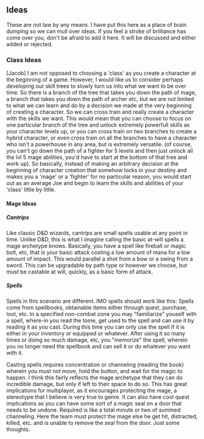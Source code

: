 ## Ideas
These are not law by any means. I have put this here as a place of brain dumping so we can mull over ideas. If you feel a stroke of brilliance has come over you, don't be afraid to add it here. It will be discussed and either added or rejected.

### Class Ideas
[Jacob] I am not opposed to choosing a 'class' as you create a character at the beginning of a game. However, I would like us to consider perhaps developing our skill trees to slowly turn us into what we want to be over time.  So there is a branch of the tree that takes you down the path of mage, a branch that takes you down the path of archer etc, but we are not limited to what we can learn and do by a decision we made at the very beginning of creating a character.  So we can cross train and really create a character with the skills we want. This would mean that you can choose to focus on one particular branch of the tree and unlock extremely powerfull skills as your character levels up, or you can cross train on two branches to create a hybrid character, or even cross train on all the branches to have a character who isn't a powerhouse in any area, but is extremely versatile. (of course, you can't go down the path of a fighter for 5 levels and then just unlock all the lvl 5 mage abilities, you'd have to start at the bottom of that tree and work up). So basically, instead of making an arbitrary decision at the beginning of character creation that somehow locks in your destiny and makes you a 'mage' or a 'fighter' for no particular reason, you would start out as an average Joe and begin to learn the skills and abilities of your 'class' little by little.


#### Mage Ideas
##### Cantrips
Like classic D&D wizards, cantrips are small spells usable at any point in time. Unlike D&D, this is what I imagine calling the basic at-will spells a mage archetype knows. Basically, you have a spell like fireball or magic bolt, etc, that is your basic attack costing a low amount of mana for a low amount of impact. This would parallel a shot from a bow or a swing from a sword. This can be upgradable by path type or however we choose, but must be castable at will, quickly, as a basic form of attack.

##### Spells 
Spells in this scenario are different. IMO spells should work like this: Spells come from spellbooks, obtainable items either through quest, purchase, loot, etc. In a specified non-combat zone you may "familiarize" youself with a spell, where-in you read the tome, get used to the spell and can use it by reading it as you cast. During this time you can only use the spell if it is either in your inventory or equipped or whatever. After using it so many times or doing so much damage, etc, you "memorize" the spell, wherein you no longer need the spellbook and can sell it or do whatever you want with it.

Casting spells requires concentration or channeling (reading the book) wherein you must not move, hold the button, and wait for the magic to happen. I think this fairly reflects the mage archetype that they can do incredible damage, but only if left to their space to do so. This has great implications for multiplayer, as it encourages protecting the mage, a stereotype that I believe is very true to genre. It can also have cool quest implications as you can have some sort of a magic seal on a door that needs to be undone. Required is like a total minute or two of summed channeling. Here the team must protect the mage else he get hit, distracted, killed, etc. and is unable to remove the seal from the door. Just some thoughts.
